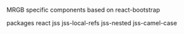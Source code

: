 MRGB specific components based on react-bootstrap

packages
react
jss
jss-local-refs
jss-nested
jss-camel-case
